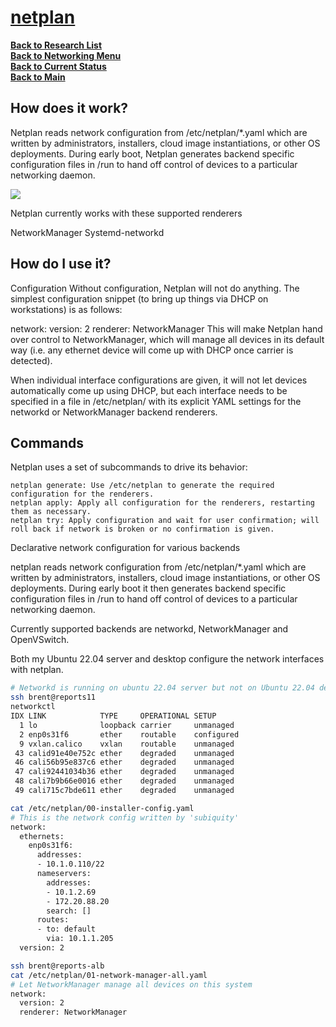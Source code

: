 # **[netplan](https://launchpad.net/netplan)**

**[Back to Research List](../../../research_list.md)**\
**[Back to Networking Menu](../networking_menu.md)**\
**[Back to Current Status](../../../../development/status/weekly/current_status.md)**\
**[Back to Main](../../../README.md)**

## How does it work?

Netplan reads network configuration from /etc/netplan/*.yaml which are written by administrators, installers, cloud image instantiations, or other OS deployments. During early boot, Netplan generates backend specific configuration files in /run to hand off control of devices to a particular networking daemon.

![](https://assets.ubuntu.com/v1/a1a80854-netplan_design_overview.svg)

Netplan currently works with these supported renderers

NetworkManager
Systemd-networkd

## How do I use it?

Configuration
Without configuration, Netplan will not do anything. The simplest configuration snippet (to bring up things via DHCP on workstations) is as follows:

network:
  version: 2
  renderer: NetworkManager
This will make Netplan hand over control to NetworkManager, which will manage all devices in its default way (i.e. any ethernet device will come up with DHCP once carrier is detected).

When individual interface configurations are given, it will not let devices automatically come up using DHCP, but each interface needs to be specified in a file in /etc/netplan/ with its explicit YAML settings for the networkd or NetworkManager backend renderers.

## Commands

Netplan uses a set of subcommands to drive its behavior:

```
netplan generate: Use /etc/netplan to generate the required configuration for the renderers.
netplan apply: Apply all configuration for the renderers, restarting them as necessary.
netplan try: Apply configuration and wait for user confirmation; will roll back if network is broken or no confirmation is given.
```

Declarative network configuration for various backends

netplan reads network configuration from /etc/netplan/*.yaml which are written by administrators, installers, cloud image instantiations, or other OS deployments. During early boot it then generates backend specific configuration files in /run to hand off control of devices to a particular networking daemon.

Currently supported backends are networkd, NetworkManager and OpenVSwitch.

Both my Ubuntu 22.04 server and desktop configure the network interfaces with netplan.

```bash
# Networkd is running on ubuntu 22.04 server but not on Ubuntu 22.04 desktop
ssh brent@reports11
networkctl
IDX LINK            TYPE     OPERATIONAL SETUP     
  1 lo              loopback carrier     unmanaged
  2 enp0s31f6       ether    routable    configured
  9 vxlan.calico    vxlan    routable    unmanaged
 43 calid91e40e752c ether    degraded    unmanaged
 46 cali56b95e837c6 ether    degraded    unmanaged
 47 cali92441034b36 ether    degraded    unmanaged
 48 cali7b9b66e0016 ether    degraded    unmanaged
 49 cali715c7bde611 ether    degraded    unmanaged

cat /etc/netplan/00-installer-config.yaml 
# This is the network config written by 'subiquity'
network:
  ethernets:
    enp0s31f6:
      addresses:
      - 10.1.0.110/22
      nameservers:
        addresses:
        - 10.1.2.69
        - 172.20.88.20
        search: []
      routes:
      - to: default
        via: 10.1.1.205
  version: 2

ssh brent@reports-alb
cat /etc/netplan/01-network-manager-all.yaml
# Let NetworkManager manage all devices on this system
network:
  version: 2
  renderer: NetworkManager  
```
